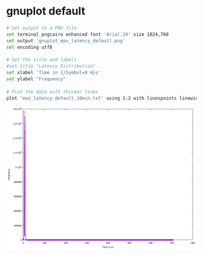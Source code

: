 # gnuplot default
```bash
# Set output to a PNG file
set terminal pngcairo enhanced font 'Arial,10' size 1024,768
set output 'gnuplot_max_latency_default.png'
set encoding utf8

# Set the title and labels
#set title "Latency Distribution"
set xlabel 'Time in {/Symbol=9 m}s'
set ylabel "Frequency"

# Plot the data with thicker lines
plot 'max_latency_default_10min.txt' using 1:2 with linespoints linewidth 2 title ''
```

![gnuplot_max_latency_default.png](gnuplot_max_latency_default.png)
